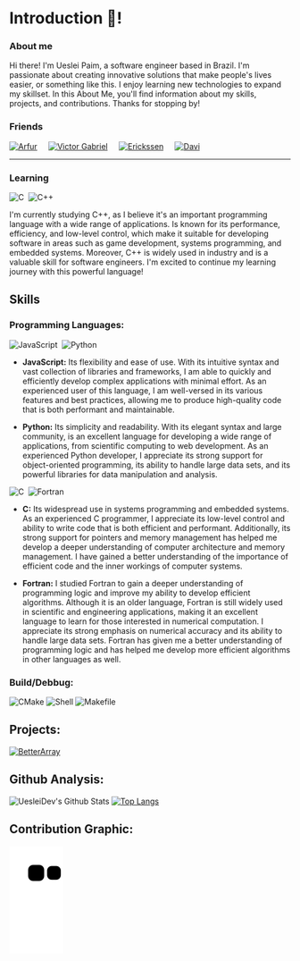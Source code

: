 <!-- Thanks for reading! -->
# Introduction 👋!

### About me

Hi there! I'm Ueslei Paim, a software engineer based in Brazil. I'm passionate about creating innovative solutions that make people's lives easier, or something like this. I enjoy learning new technologies to expand my skillset. In this About Me, you'll find information about my skills, projects, and contributions. Thanks for stopping by!

### Friends

<div style="display: flex; gap: 20px;">
  <a href="https://github.com/therealarfu">
    <img src="https://github.com/therealarfu.png" alt="Arfur" style="height: 30px;">
  </a>
  <a href="https://github.com/Victor101106">
    <img src="https://github.com/Victor101106.png" alt="Victor Gabriel" style="height: 30px;">
  </a>
  <a href="https://github.com/erickss3n">
    <img src="https://github.com/erickss3n.png" alt="Erickssen" style="height: 30px;">
  </a>
  <a href="https://github.com/iDavi">
    <img src="https://github.com/iDavi.png" alt="Davi" style="height: 30px;">
  </a>
</div>

----

### Learning

![C](https://img.shields.io/badge/-C-fbfbf1?style=flat&logo=c)&nbsp;
![C++](https://img.shields.io/badge/-C++-fc6c81?style=flat&logo=cplusplus)&nbsp;

I'm currently studying C++, as I believe it's an important programming language with a wide range of applications. Is known for its performance, efficiency, and low-level control, which make it suitable for developing software in areas such as game development, systems programming, and embedded systems. Moreover, C++ is widely used in industry and is a valuable skill for software engineers. I'm excited to continue my learning journey with this powerful language!

## Skills

### Programming Languages:

![JavaScript](https://img.shields.io/badge/-JavaScript-purple?style=flat&logo=javascript)&nbsp;
![Python](https://img.shields.io/badge/-Python-grey?style=flat&logo=python)&nbsp;
- **JavaScript:** Its flexibility and ease of use. With its intuitive syntax and vast collection of libraries and frameworks, I am able to quickly and efficiently develop complex applications with minimal effort. As an experienced user of this language, I am well-versed in its various features and best practices, allowing me to produce high-quality code that is both performant and maintainable.

- **Python:** Its simplicity and readability. With its elegant syntax and large community, is an excellent language for developing a wide range of applications, from scientific computing to web development. As an experienced Python developer, I appreciate its strong support for object-oriented programming, its ability to handle large data sets, and its powerful libraries for data manipulation and analysis.

![C](https://img.shields.io/badge/-C-fbfbf1?style=flat&logo=c)&nbsp;
![Fortran](https://img.shields.io/badge/-Fortran-blue?style=flat&logo=fortran)&nbsp;
- **C:** Its widespread use in systems programming and embedded systems. As an experienced C programmer, I appreciate its low-level control and ability to write code that is both efficient and performant. Additionally, its strong support for pointers and memory management has helped me develop a deeper understanding of computer architecture and memory management. I have gained a better understanding of the importance of efficient code and the inner workings of computer systems.

- **Fortran:** I studied Fortran to gain a deeper understanding of programming logic and improve my ability to develop efficient algorithms. Although it is an older language, Fortran is still widely used in scientific and engineering applications, making it an excellent language to learn for those interested in numerical computation. I appreciate its strong emphasis on numerical accuracy and its ability to handle large data sets. Fortran has given me a better understanding of programming logic and has helped me develop more efficient algorithms in other languages as well.

### Build/Debbug:

![CMake](https://img.shields.io/badge/-CMake-red?style=flat&logo=cmake)
![Shell](https://img.shields.io/badge/-Shell-blue?style=flat&logo=shell)
![Makefile](https://img.shields.io/badge/-Makefile-green?style=flat)

## Projects:

[![BetterArray](https://opengraph.githubassets.com/69660cc685175b0cf5e5392ab6d5d546d4add2f143aded6e2aecbc821301a5ce/uesleibros/BetterArray)](https://github.com/uesleibros/BetterArray)

## Github Analysis:

![UesleiDev's Github Stats](https://github-readme-stats.vercel.app/api?username=uesleibros&show_icons=true&show_owner=true)
[![Top Langs](https://github-readme-stats.vercel.app/api/top-langs/?username=uesleibros&layout=compact)](https://github.com/anuraghazra/github-readme-stats)


## Contribution Graphic:

![snake gif](https://raw.githubusercontent.com/uesleibros/uesleibros/output/github-contribution-grid-snake.svg)
